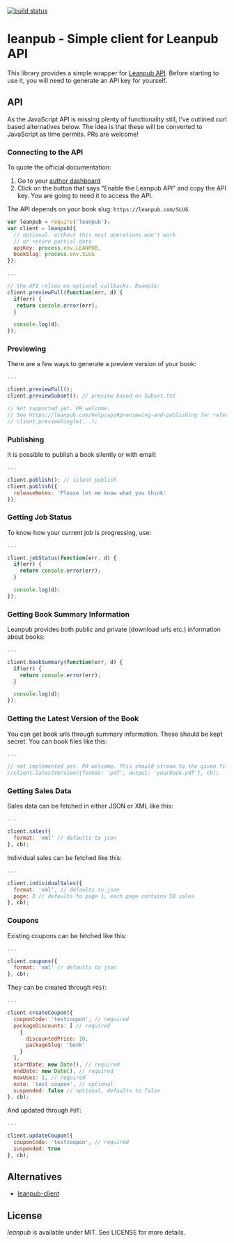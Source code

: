 [![build status](https://secure.travis-ci.org/survivejs/leanpub.png)](http://travis-ci.org/survivejs/leanpub)
# leanpub - Simple client for Leanpub API

This library provides a simple wrapper for [Leanpub API](https://leanpub.com/help/api). Before starting to use it, you will need to generate an API key for yourself.

## API

As the JavaScript API is missing plenty of functionality still, I've outlined curl based alternatives below. The idea is that these will be converted to JavaScript as time permits. PRs are welcome!

### Connecting to the API

To quote the official documentation:

1. Go to your [author dashboard](https://leanpub.com/author_dashboard/settings)
2. Click on the button that says "Enable the Leanpub API" and copy the API key. You are going to need it to access the API.

The API depends on your book slug: `https://leanpub.com/SLUG`.

```javascript
var leanpub = require('leanpub');
var client = leanpub({
  // optional. without this most operations won't work
  // or return partial data
  apiKey: process.env.LEANPUB,
  bookSlug: process.env.SLUG
});

...

// the API relies on optional callbacks. Example:
client.previewFull(function(err, d) {
  if(err) {
   return console.error(err);
  }

  console.log(d);
});
```

### Previewing

There are a few ways to generate a preview version of your book:

```javascript
...

client.previewFull();
client.previewSubset(); // preview based on Subset.txt

// Not supported yet. PR welcome.
// See https://leanpub.com/help/api#previewing-and-publishing for reference.
// client.previewSingle(...);
```

### Publishing

It is possible to publish a book silently or with email:

```javascript
...

client.publish(); // silent publish
client.publish({
  releaseNotes: 'Please let me know what you think'
});
```

### Getting Job Status

To know how your current job is progressing, use:

```javascript
...

client.jobStatus(function(err, d) {
  if(err) {
    return console.error(err);
  }

  console.log(d);
});
```

### Getting Book Summary Information

Leanpub provides both public and private (download urls etc.) information about books:

```javascript
...

client.bookSummary(function(err, d) {
  if(err) {
    return console.error(err);
  }

  console.log(d);
});
```

### Getting the Latest Version of the Book

You can get book urls through summary information. These should be kept secret. You can book files like this:

```javascript
...

// not implemented yet. PR welcome. This should stream to the given file
//client.latestVersion({format: 'pdf', output: 'yourbook.pdf'}, cb);
```

### Getting Sales Data

Sales data can be fetched in either JSON or XML like this:

```javascript
...

client.sales({
  format: 'xml' // defaults to json
}, cb);
```

Individual sales can be fetched like this:

```javascript
...

client.individualSales({
  format: 'xml', // defaults to json
  page: 2 // defaults to page 1, each page contains 50 sales
}, cb);
```

### Coupons

Existing coupons can be fetched like this:

```javascript
...

client.coupons({
  format: 'xml' // defaults to json
}, cb);
```

They can be created through `POST`:

```javascript
...

client.createCoupon({
  couponCode: 'testcoupon', // required
  packageDiscounts: [ // required
    {
      discountedPrice: 10,
      packageSlug: 'book'
    }
  ],
  startDate: new Date(), // required
  endDate: new Date(), // required
  maxUses: 1, // required
  note: 'test coupon', // optional
  suspended: false // optional, defaults to false
}, cb);
```

And updated through `PUT`:

```javascript
...

client.updateCoupon({
  couponCode: 'testcoupon', // required
  suspended: true
}, cb);
```

## Alternatives

* [leanpub-client](https://www.npmjs.com/package/leanpub-client)

## License

*leanpub* is available under MIT. See LICENSE for more details.
